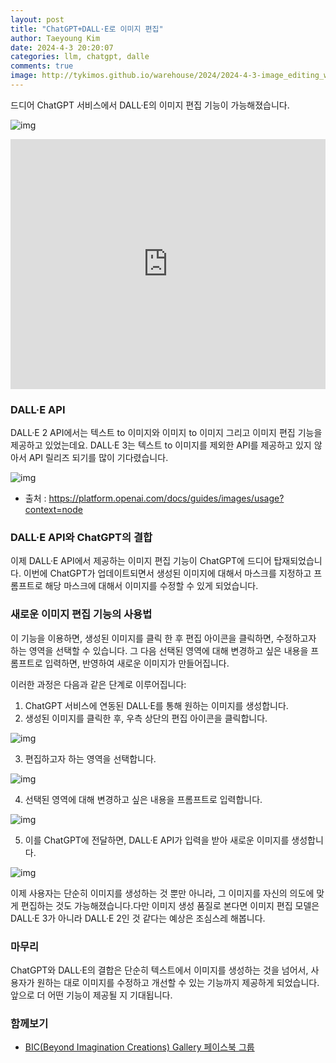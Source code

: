 ```yaml
---
layout: post
title: "ChatGPT+DALL·E로 이미지 편집"
author: Taeyoung Kim
date: 2024-4-3 20:20:07
categories: llm, chatgpt, dalle
comments: true
image: http://tykimos.github.io/warehouse/2024/2024-4-3-image_editing_with_chatgpt_dall_e_title.jpeg
---
```


드디어 ChatGPT 서비스에서 DALL·E의 이미지 편집 기능이 가능해졌습니다. 

![img](http://tykimos.github.io/warehouse/2024/2024-4-3-image_editing_with_chatgpt_dall_e_title.jpeg)

<iframe width="100%" height="400" src="https://youtube.com/embed/NvvS0qaYXTw" title="YouTube video player" frameborder="0" allow="accelerometer; autoplay; clipboard-write; encrypted-media; gyroscope; picture-in-picture; web-share" allowfullscreen=""></iframe>

### DALL·E API

DALL·E 2 API에서는 텍스트 to 이미지와 이미지 to 이미지 그리고 이미지 편집 기능을 제공하고 있었는데요. DALL·E 3는 텍스트 to 이미지를 제외한 API를 제공하고 있지 않아서 API 릴리즈 되기를 많이 기다렸습니다.

![img](http://tykimos.github.io/warehouse/2024/2024-4-3-image_editing_with_chatgpt_dall_e_1.jpeg)

- 출처 : https://platform.openai.com/docs/guides/images/usage?context=node

### DALL·E API와 ChatGPT의 결합

이제 DALL·E API에서 제공하는 이미지 편집 기능이 ChatGPT에 드디어 탑재되었습니다. 이번에 ChatGPT가 업데이트되면서 생성된 이미지에 대해서 마스크를 지정하고 프롬프트로 해당 마스크에 대해서 이미지를 수정할 수 있게 되었습니다. 

### 새로운 이미지 편집 기능의 사용법

이 기능을 이용하면, 생성된 이미지를 클릭 한 후 편집 아이콘을 클릭하면, 수정하고자 하는 영역을 선택할 수 있습니다. 그 다음 선택된 영역에 대해 변경하고 싶은 내용을 프롬프트로 입력하면, 반영하여 새로운 이미지가 만들어집니다. 

이러한 과정은 다음과 같은 단계로 이루어집니다:

1. ChatGPT 서비스에 연동된 DALL·E를 통해 원하는 이미지를 생성합니다.
2. 생성된 이미지를 클릭한 후, 우측 상단의 편집 아이콘을 클릭합니다.

![img](http://tykimos.github.io/warehouse/2024/2024-4-3-image_editing_with_chatgpt_dall_e_2.jpeg)

3. 편집하고자 하는 영역을 선택합니다.

![img](http://tykimos.github.io/warehouse/2024/2024-4-3-image_editing_with_chatgpt_dall_e_3.jpeg)

4. 선택된 영역에 대해 변경하고 싶은 내용을 프롬프트로 입력합니다.

![img](http://tykimos.github.io/warehouse/2024/2024-4-3-image_editing_with_chatgpt_dall_e_4.jpeg)

5. 이를 ChatGPT에 전달하면, DALL·E API가 입력을 받아 새로운 이미지를 생성합니다.

![img](http://tykimos.github.io/warehouse/2024/2024-4-3-image_editing_with_chatgpt_dall_e_5.jpeg)

이제 사용자는 단순히 이미지를 생성하는 것 뿐만 아니라, 그 이미지를 자신의 의도에 맞게 편집하는 것도 가능해졌습니다.다만 이미지 생성 품질로 본다면 이미지 편집 모델은 DALL·E 3가 아니라 DALL·E 2인 것 같다는 예상은 조심스레 해봅니다.  

### 마무리

ChatGPT와 DALL·E의 결합은 단순히 텍스트에서 이미지를 생성하는 것을 넘어서, 사용자가 원하는 대로 이미지를 수정하고 개선할 수 있는 기능까지 제공하게 되었습니다. 앞으로 더 어떤 기능이 제공될 지 기대됩니다.

### 함께보기

- [BIC(Beyond Imagination Creations) Gallery 페이스북 그룹](https://www.facebook.com/groups/1366046607340589)